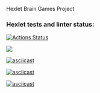 Hexlet Brain Games Project
### Hexlet tests and linter status:
[![Actions Status](https://github.com/MaxKtv/python-project-49/actions/workflows/hexlet-check.yml/badge.svg)](https://github.com/MaxKtv/python-project-49/actions)

<a href="https://codeclimate.com/github/MaxKtv/python-project-49/maintainability"><img src="https://api.codeclimate.com/v1/badges/107a15731a1ffe0766fa/maintainability" /></a>

[![asciicast](https://asciinema.org/a/2sbk6muZk7BQCXt13IyfcWfib.svg)](https://asciinema.org/a/2sbk6muZk7BQCXt13IyfcWfib)

[![asciicast](https://asciinema.org/a/K9SYt8y6JZF3q7SA9I9BLmvX0.svg)](https://asciinema.org/a/K9SYt8y6JZF3q7SA9I9BLmvX0)

[![asciicast](https://asciinema.org/a/LMtImohzp5kr2kK6z5YohrtoO.svg)](https://asciinema.org/a/LMtImohzp5kr2kK6z5YohrtoO)